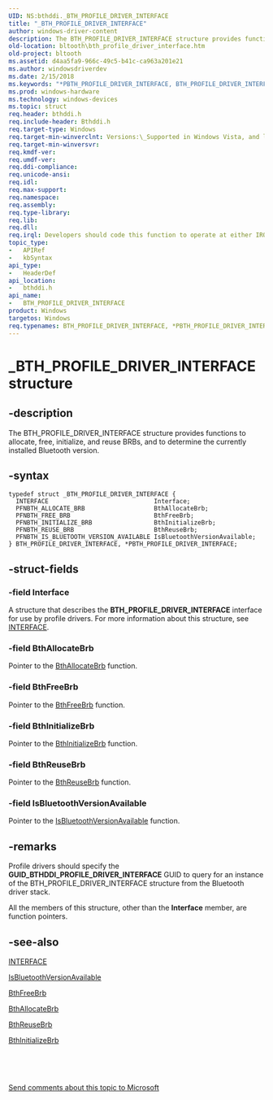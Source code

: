 ```yaml
---
UID: NS:bthddi._BTH_PROFILE_DRIVER_INTERFACE
title: "_BTH_PROFILE_DRIVER_INTERFACE"
author: windows-driver-content
description: The BTH_PROFILE_DRIVER_INTERFACE structure provides functions to allocate, free, initialize, and reuse BRBs, and to determine the currently installed Bluetooth version.
old-location: bltooth\bth_profile_driver_interface.htm
old-project: bltooth
ms.assetid: d4aa5fa9-966c-49c5-b41c-ca963a201e21
ms.author: windowsdriverdev
ms.date: 2/15/2018
ms.keywords: "*PBTH_PROFILE_DRIVER_INTERFACE, BTH_PROFILE_DRIVER_INTERFACE, BTH_PROFILE_DRIVER_INTERFACE structure [Bluetooth Devices], PBTH_PROFILE_DRIVER_INTERFACE, PBTH_PROFILE_DRIVER_INTERFACE structure pointer [Bluetooth Devices], _BTH_PROFILE_DRIVER_INTERFACE, bltooth.bth_profile_driver_interface, bth_structs_0df6b87d-3846-49ed-9614-e83f2e828e7d.xml, bthddi/BTH_PROFILE_DRIVER_INTERFACE, bthddi/PBTH_PROFILE_DRIVER_INTERFACE"
ms.prod: windows-hardware
ms.technology: windows-devices
ms.topic: struct
req.header: bthddi.h
req.include-header: Bthddi.h
req.target-type: Windows
req.target-min-winverclnt: Versions:\_Supported in Windows Vista, and later.
req.target-min-winversvr: 
req.kmdf-ver: 
req.umdf-ver: 
req.ddi-compliance: 
req.unicode-ansi: 
req.idl: 
req.max-support: 
req.namespace: 
req.assembly: 
req.type-library: 
req.lib: 
req.dll: 
req.irql: Developers should code this function to operate at either IRQL = DISPATCH_LEVEL (if the callback   function does not access paged memory), or IRQL = PASSIVE_LEVEL (if the callback function must access   paged memory)
topic_type:
-	APIRef
-	kbSyntax
api_type:
-	HeaderDef
api_location:
-	bthddi.h
api_name:
-	BTH_PROFILE_DRIVER_INTERFACE
product: Windows
targetos: Windows
req.typenames: BTH_PROFILE_DRIVER_INTERFACE, *PBTH_PROFILE_DRIVER_INTERFACE
---
```


# _BTH_PROFILE_DRIVER_INTERFACE structure


## -description


The BTH_PROFILE_DRIVER_INTERFACE structure provides functions to allocate, free, initialize, and
  reuse BRBs, and to determine the currently installed Bluetooth version.


## -syntax


````
typedef struct _BTH_PROFILE_DRIVER_INTERFACE {
  INTERFACE                             Interface;
  PFNBTH_ALLOCATE_BRB                   BthAllocateBrb;
  PFNBTH_FREE_BRB                       BthFreeBrb;
  PFNBTH_INITIALIZE_BRB                 BthInitializeBrb;
  PFNBTH_REUSE_BRB                      BthReuseBrb;
  PFNBTH_IS_BLUETOOTH_VERSION_AVAILABLE IsBluetoothVersionAvailable;
} BTH_PROFILE_DRIVER_INTERFACE, *PBTH_PROFILE_DRIVER_INTERFACE;
````


## -struct-fields




### -field Interface

A structure that describes the 
     <b>BTH_PROFILE_DRIVER_INTERFACE</b> interface for use by profile drivers. For more information about this
     structure, see 
     <a href="..\wdm\ns-wdm-_interface.md">INTERFACE</a>.


### -field BthAllocateBrb

Pointer to the 
     <a href="..\bthddi\nc-bthddi-pfnbth_allocate_brb.md">BthAllocateBrb</a> function.


### -field BthFreeBrb

Pointer to the 
     <a href="..\bthddi\nc-bthddi-pfnbth_free_brb.md">BthFreeBrb</a> function.


### -field BthInitializeBrb

Pointer to the 
     <a href="..\bthddi\nc-bthddi-pfnbth_initialize_brb.md">BthInitializeBrb</a> function.


### -field BthReuseBrb

Pointer to the 
     <a href="..\bthddi\nc-bthddi-pfnbth_reuse_brb.md">BthReuseBrb</a> function.


### -field IsBluetoothVersionAvailable

Pointer to the 
     <a href="..\bthddi\nc-bthddi-pfnbth_is_bluetooth_version_available.md">
     IsBluetoothVersionAvailable</a> function.


## -remarks



Profile drivers should specify the 
    <b>GUID_BTHDDI_PROFILE_DRIVER_INTERFACE</b> GUID to query for an instance of the
    BTH_PROFILE_DRIVER_INTERFACE structure from the Bluetooth driver stack.

All the members of this structure, other than the 
    <b>Interface</b> member, are function pointers.




## -see-also

<a href="..\wdm\ns-wdm-_interface.md">INTERFACE</a>



<a href="..\bthddi\nc-bthddi-pfnbth_is_bluetooth_version_available.md">IsBluetoothVersionAvailable</a>



<a href="..\bthddi\nc-bthddi-pfnbth_free_brb.md">BthFreeBrb</a>



<a href="..\bthddi\nc-bthddi-pfnbth_allocate_brb.md">BthAllocateBrb</a>



<a href="..\bthddi\nc-bthddi-pfnbth_reuse_brb.md">BthReuseBrb</a>



<a href="..\bthddi\nc-bthddi-pfnbth_initialize_brb.md">BthInitializeBrb</a>



 

 

<a href="mailto:wsddocfb@microsoft.com?subject=Documentation%20feedback [bltooth\bltooth]:%20BTH_PROFILE_DRIVER_INTERFACE structure%20 RELEASE:%20(2/15/2018)&amp;body=%0A%0APRIVACY STATEMENT%0A%0AWe use your feedback to improve the documentation. We don't use your email address for any other purpose, and we'll remove your email address from our system after the issue that you're reporting is fixed. While we're working to fix this issue, we might send you an email message to ask for more info. Later, we might also send you an email message to let you know that we've addressed your feedback.%0A%0AFor more info about Microsoft's privacy policy, see http://privacy.microsoft.com/en-us/default.aspx." title="Send comments about this topic to Microsoft">Send comments about this topic to Microsoft</a>

